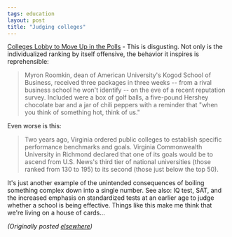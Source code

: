 ```yaml
---
tags: education
layout: post
title: "Judging colleges"
---
```




<a href="http://www.washingtonpost.com/wp-dyn/articles/A15284-2002Sep13.html">Colleges Lobby to Move Up in the Polls</a> - This is disgusting. Not only is the individualized ranking by itself offensive, the behavior it inspires is reprehensible:

<blockquote> Myron Roomkin, dean of American University's Kogod School of Business, received three packages in three weeks -- from a rival business school he won't identify -- on the eve of a recent reputation survey. Included were a box of golf balls, a five-pound Hershey chocolate bar and a jar of chili peppers with a reminder that "when you think of something hot, think of us."</blockquote>

<p>Even worse is this:</p>

<blockquote>Two years ago, Virginia ordered public colleges to establish specific performance benchmarks and goals. Virginia Commonwealth University in Richmond declared that one of its goals would be to ascend from U.S. News's third tier of national universities (those ranked from 130 to 195) to its second (those just below the top 50).</blockquote>

<p>It's just another example of the unintended consequences of boiling something complex down into a single number. See also: IQ test, SAT, and the increased emphasis on standardized tests at an earlier age to judge whether a school is being effective. Things like this make me think that we're living on a house of cards...</p>

<p>
<p><em>(Originally posted <a href="http://use.perl.org/~lachoy/journal/7739">elsewhere</a>)</em></p>


